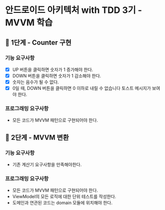 # 안드로이드 아키텍처 with TDD 3기 - MVVM 학습 

## 🚀 1단계 - Counter 구현

### 기능 요구사항

- [x] UP 버튼을 클릭하면 숫자가 1 증가해야 한다.
- [x] DOWN 버튼을 클릭하면 숫자가 1 감소해야 한다.
- [x] 숫자는 음수가 될 수 없다.
- [x] 0일 때, DOWN 버튼을 클릭하면 0 이하로 내릴 수 없습니다 토스트 메시지가 보여야 한다.

### 프로그래밍 요구사항

- 모든 코드가 MVVM 패턴으로 구현되어야 한다.

## 🚀 2단계 - MVVM 변환

### 기능 요구사항

- 기존 계산기 요구사항을 만족해야한다.

### 프로그래밍 요구사항

- 모든 코드가 MVVM 패턴으로 구현되어야 한다.
- ViewModel의 모든 로직에 대한 단위 테스트를 작성한다.
- 도메인과 연관된 코드는 domain 모듈에 위치해야 한다.
